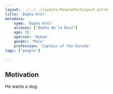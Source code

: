 ```yaml
---
layout: ../../../layouts/PeoplePostLayout.astro
title: 'Bopha Krol'
metadata: 
    name: 'Bopha Krol'
    aliases: ["Bopha de la Rosa"]
    age: 38
    species: 'Human'
    gender: 'Male'
    profession: 'Captain of the Garuda'
tags: ["people"]

---
```


## Motivation

He wants a dog.